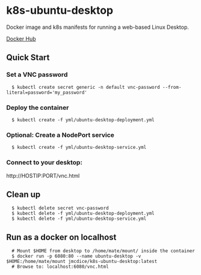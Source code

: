 k8s-ubuntu-desktop
==================
Docker image and k8s manifests for running a web-based Linux Desktop.

[Docker Hub](https://hub.docker.com/r/jmcdice/k8s-ubuntu-desktop)

Quick Start
-------------------------

### Set a VNC password 
```console
  $ kubectl create secret generic -n default vnc-password --from-literal=password='my_password'
```

### Deploy the container
```console
  $ kubectl create -f yml/ubuntu-desktop-deployment.yml
```

### Optional: Create a NodePort service
```console
  $ kubectl create -f yml/ubuntu-desktop-service.yml
```

### Connect to your desktop:
http://HOSTIP:PORT/vnc.html

## Clean up
```console
  $ kubectl delete secret vnc-password
  $ kubectl delete -f yml/ubuntu-desktop-deployment.yml
  $ kubectl delete -f yml/ubuntu-desktop-service.yml
```

## Run as a docker on localhost
```console
  # Mount $HOME from desktop to /home/mate/mount/ inside the container
  $ docker run -p 6080:80 --name ubuntu-desktop -v $HOME:/home/mate/mount jmcdice/k8s-ubuntu-desktop:latest
  # Browse to: localhost:6080/vnc.html
```
